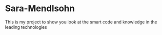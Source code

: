 # Sara-Mendlsohn
 This is my project to show you
 look at the smart code
 and knowledge in the leading technologies
